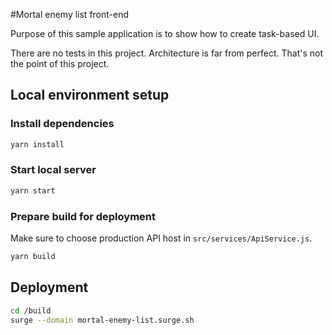 #Mortal enemy list front-end

Purpose of this sample application is to show how to create task-based UI.

There are no tests in this project. Architecture is far from perfect. That's not the point of this project.

## Local environment setup

### Install dependencies

```bash
yarn install
```

### Start local server

```bash
yarn start
```

### Prepare build for deployment

Make sure to choose production API host in `src/services/ApiService.js`.

```bash
yarn build
```

## Deployment
```bash
cd /build
surge --domain mortal-enemy-list.surge.sh
```
